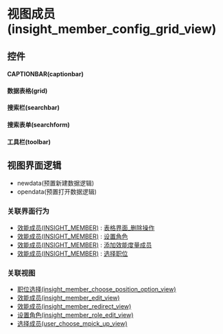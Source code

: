 # 视图成员(insight_member_config_grid_view)  <!-- {docsify-ignore-all} -->



## 控件
#### CAPTIONBAR(captionbar)
#### 数据表格(grid)
#### 搜索栏(searchbar)
#### 搜索表单(searchform)
#### 工具栏(toolbar)

## 视图界面逻辑
  * newdata(预置新建数据逻辑)
  * opendata(预置打开数据逻辑)


### 关联界面行为
  * [效能成员(INSIGHT_MEMBER)](module/Insight/insight_member) : [表格界面_删除操作](module/Insight/insight_member#界面行为)
  * [效能成员(INSIGHT_MEMBER)](module/Insight/insight_member) : [设置角色](module/Insight/insight_member#界面行为)
  * [效能成员(INSIGHT_MEMBER)](module/Insight/insight_member) : [添加效能度量成员](module/Insight/insight_member#界面行为)
  * [效能成员(INSIGHT_MEMBER)](module/Insight/insight_member) : [选择职位](module/Insight/insight_member#界面行为)

### 关联视图
  * [职位选择(insight_member_choose_position_option_view)](app/view/insight_member_choose_position_option_view)
  * [效能成员(insight_member_edit_view)](app/view/insight_member_edit_view)
  * [效能成员(insight_member_redirect_view)](app/view/insight_member_redirect_view)
  * [设置角色(insight_member_role_edit_view)](app/view/insight_member_role_edit_view)
  * [选择成员(user_choose_mpick_up_view)](app/view/user_choose_mpick_up_view)

<script>
 const { createApp } = Vue
  createApp({
    data() {
      return {

      }
    }
  }).use(ElementPlus).mount('#app')
</script>